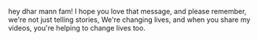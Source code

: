 hey dhar mann fam! I hope you love that message, and please remember, we're not just telling stories, We're changing lives, and when you share my videos, you're helping to change lives too.
